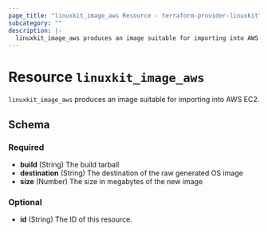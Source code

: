 ```yaml
---
page_title: "linuxkit_image_aws Resource - terraform-provider-linuxkit"
subcategory: ""
description: |-
  linuxkit_image_aws produces an image suitable for importing into AWS EC2.
---
```


# Resource `linuxkit_image_aws`

`linuxkit_image_aws` produces an image suitable for importing into AWS EC2.



## Schema

### Required

- **build** (String) The build tarball
- **destination** (String) The destination of the raw generated OS image
- **size** (Number) The size in megabytes of the new image

### Optional

- **id** (String) The ID of this resource.


